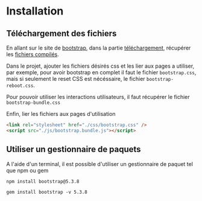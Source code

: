 # Installation

## Téléchargement des fichiers

En allant sur le site de [bootstrap](https://getbootstrap.com/), dans la partie [téléchargement](https://getbootstrap.com/docs/5.3/getting-started/download/), récupérer les [fichiers compilés](https://github.com/twbs/bootstrap/releases/download/v5.3.8/bootstrap-5.3.8-dist.zip).

Dans le projet, ajouter les fichiers désirés css et les lier aux pages a utiliser, par exemple, pour avoir bootstrap en complet il faut le fichier ```bootstrap.css```, mais si seulement le reset CSS est nécéssaire, le fichier ```bootstrap-reboot.css```.

Pour pouvoir utiliser les interactions utilisateurs, il faut récupérer le fichier ```bootstrap-bundle.css```

Enfin, lier les fichiers aux pages d'utilisation

```html
<link rel="stylesheet" href="./css/bootstrap.css" />
<script src="./js/bootstrap.bundle.js"></script>
```

## Utiliser un gestionnaire de paquets

A l'aide d'un terminal, il est possible d'utiliser un gestionnaire de paquet tel que npm ou gem

```npm install bootstrap@5.3.8```

```gem install bootstrap -v 5.3.8```